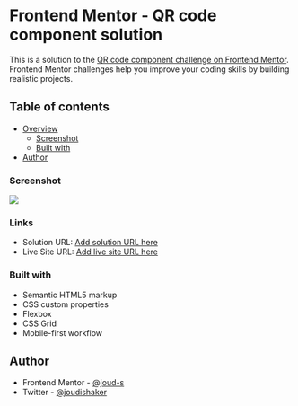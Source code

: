 # Frontend Mentor - QR code component solution

This is a solution to the [QR code component challenge on Frontend Mentor](https://www.frontendmentor.io/challenges/qr-code-component-iux_sIO_H). Frontend Mentor challenges help you improve your coding skills by building realistic projects.

## Table of contents

- [Overview](#overview)
  - [Screenshot](#screenshot)
  - [Built with](#built-with)
- [Author](#author)

### Screenshot

![](./screenshot.jpg)

### Links

- Solution URL: [Add solution URL here](https://github.com/joud-s/QR-code-component)
- Live Site URL: [Add live site URL here](https://joud-s.github.io/QR-code-component/)

### Built with

- Semantic HTML5 markup
- CSS custom properties
- Flexbox
- CSS Grid
- Mobile-first workflow

## Author

- Frontend Mentor - [@joud-s](https://www.frontendmentor.io/profile/joud-s)
- Twitter - [@joudishaker](https://www.twitter.com/joudishaker)
